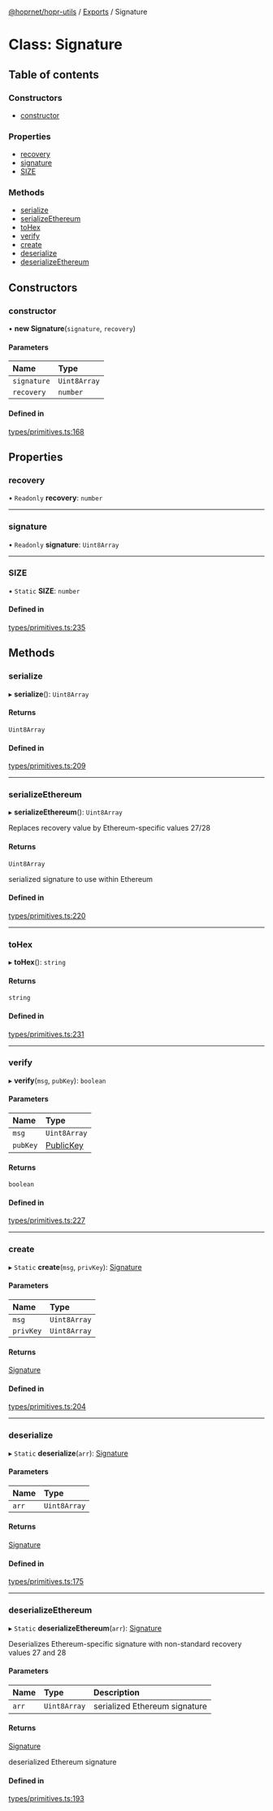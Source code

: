 [@hoprnet/hopr-utils](../README.md) / [Exports](../modules.md) / Signature

# Class: Signature

## Table of contents

### Constructors

- [constructor](signature.md#constructor)

### Properties

- [recovery](signature.md#recovery)
- [signature](signature.md#signature)
- [SIZE](signature.md#size)

### Methods

- [serialize](signature.md#serialize)
- [serializeEthereum](signature.md#serializeethereum)
- [toHex](signature.md#tohex)
- [verify](signature.md#verify)
- [create](signature.md#create)
- [deserialize](signature.md#deserialize)
- [deserializeEthereum](signature.md#deserializeethereum)

## Constructors

### constructor

• **new Signature**(`signature`, `recovery`)

#### Parameters

| Name | Type |
| :------ | :------ |
| `signature` | `Uint8Array` |
| `recovery` | `number` |

#### Defined in

[types/primitives.ts:168](https://github.com/hoprnet/hoprnet/blob/master/packages/utils/src/types/primitives.ts#L168)

## Properties

### recovery

• `Readonly` **recovery**: `number`

___

### signature

• `Readonly` **signature**: `Uint8Array`

___

### SIZE

▪ `Static` **SIZE**: `number`

#### Defined in

[types/primitives.ts:235](https://github.com/hoprnet/hoprnet/blob/master/packages/utils/src/types/primitives.ts#L235)

## Methods

### serialize

▸ **serialize**(): `Uint8Array`

#### Returns

`Uint8Array`

#### Defined in

[types/primitives.ts:209](https://github.com/hoprnet/hoprnet/blob/master/packages/utils/src/types/primitives.ts#L209)

___

### serializeEthereum

▸ **serializeEthereum**(): `Uint8Array`

Replaces recovery value by Ethereum-specific values 27/28

#### Returns

`Uint8Array`

serialized signature to use within Ethereum

#### Defined in

[types/primitives.ts:220](https://github.com/hoprnet/hoprnet/blob/master/packages/utils/src/types/primitives.ts#L220)

___

### toHex

▸ **toHex**(): `string`

#### Returns

`string`

#### Defined in

[types/primitives.ts:231](https://github.com/hoprnet/hoprnet/blob/master/packages/utils/src/types/primitives.ts#L231)

___

### verify

▸ **verify**(`msg`, `pubKey`): `boolean`

#### Parameters

| Name | Type |
| :------ | :------ |
| `msg` | `Uint8Array` |
| `pubKey` | [PublicKey](publickey.md) |

#### Returns

`boolean`

#### Defined in

[types/primitives.ts:227](https://github.com/hoprnet/hoprnet/blob/master/packages/utils/src/types/primitives.ts#L227)

___

### create

▸ `Static` **create**(`msg`, `privKey`): [Signature](signature.md)

#### Parameters

| Name | Type |
| :------ | :------ |
| `msg` | `Uint8Array` |
| `privKey` | `Uint8Array` |

#### Returns

[Signature](signature.md)

#### Defined in

[types/primitives.ts:204](https://github.com/hoprnet/hoprnet/blob/master/packages/utils/src/types/primitives.ts#L204)

___

### deserialize

▸ `Static` **deserialize**(`arr`): [Signature](signature.md)

#### Parameters

| Name | Type |
| :------ | :------ |
| `arr` | `Uint8Array` |

#### Returns

[Signature](signature.md)

#### Defined in

[types/primitives.ts:175](https://github.com/hoprnet/hoprnet/blob/master/packages/utils/src/types/primitives.ts#L175)

___

### deserializeEthereum

▸ `Static` **deserializeEthereum**(`arr`): [Signature](signature.md)

Deserializes Ethereum-specific signature with
non-standard recovery values 27 and 28

#### Parameters

| Name | Type | Description |
| :------ | :------ | :------ |
| `arr` | `Uint8Array` | serialized Ethereum signature |

#### Returns

[Signature](signature.md)

deserialized Ethereum signature

#### Defined in

[types/primitives.ts:193](https://github.com/hoprnet/hoprnet/blob/master/packages/utils/src/types/primitives.ts#L193)

